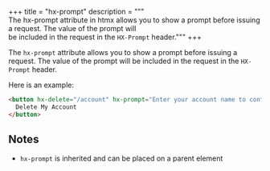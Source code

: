 +++
title = "hx-prompt"
description = """\
  The hx-prompt attribute in htmx allows you to show a prompt before issuing a request. The value of the prompt will \
  be included in the request in the `HX-Prompt` header."""
+++

The `hx-prompt` attribute allows you to show a prompt before issuing a request.  The value of
the prompt will be included in the request in the `HX-Prompt` header.

Here is an example:

```html
<button hx-delete="/account" hx-prompt="Enter your account name to confirm deletion">
  Delete My Account
</button>
```

## Notes

* `hx-prompt` is inherited and can be placed on a parent element
